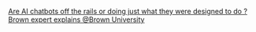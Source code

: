 [Are AI chatbots off the rails or doing just what they were designed to do ? Brown expert explains   @Brown University](https://qi.tc/qi/111614)